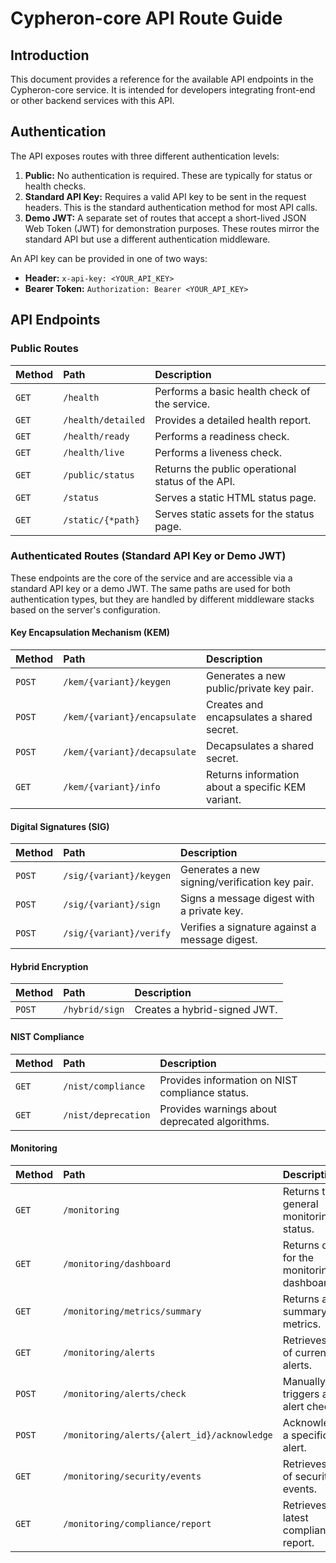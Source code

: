 # Cypheron-core API Route Guide

## Introduction

This document provides a reference for the available API endpoints in the Cypheron-core service. It is intended for developers integrating front-end or other backend services with this API.

## Authentication

The API exposes routes with three different authentication levels:

1.  **Public:** No authentication is required. These are typically for status or health checks.
2.  **Standard API Key:** Requires a valid API key to be sent in the request headers. This is the standard authentication method for most API calls.
3.  **Demo JWT:** A separate set of routes that accept a short-lived JSON Web Token (JWT) for demonstration purposes. These routes mirror the standard API but use a different authentication middleware.

An API key can be provided in one of two ways:
-   **Header:** `x-api-key: <YOUR_API_KEY>`
-   **Bearer Token:** `Authorization: Bearer <YOUR_API_KEY>`

## API Endpoints

### Public Routes

| Method | Path                           | Description                                      |
| :----- | :----------------------------- | :----------------------------------------------- |
| `GET`  | `/health`                      | Performs a basic health check of the service.    |
| `GET`  | `/health/detailed`             | Provides a detailed health report.               |
| `GET`  | `/health/ready`                | Performs a readiness check.                      |
| `GET`  | `/health/live`                 | Performs a liveness check.                       |
| `GET`  | `/public/status`               | Returns the public operational status of the API.|
| `GET`  | `/status`                      | Serves a static HTML status page.                |
| `GET`  | `/static/{*path}`              | Serves static assets for the status page.        |

### Authenticated Routes (Standard API Key or Demo JWT)

These endpoints are the core of the service and are accessible via a standard API key or a demo JWT. The same paths are used for both authentication types, but they are handled by different middleware stacks based on the server's configuration.

#### Key Encapsulation Mechanism (KEM)

| Method | Path                        | Description                                         |
| :----- | :-------------------------- | :-------------------------------------------------- |
| `POST` | `/kem/{variant}/keygen`     | Generates a new public/private key pair.            |
| `POST` | `/kem/{variant}/encapsulate`| Creates and encapsulates a shared secret.           |
| `POST` | `/kem/{variant}/decapsulate`| Decapsulates a shared secret.                       |
| `GET`  | `/kem/{variant}/info`       | Returns information about a specific KEM variant.   |

#### Digital Signatures (SIG)

| Method | Path                     | Description                                      |
| :----- | :----------------------- | :----------------------------------------------- |
| `POST` | `/sig/{variant}/keygen`  | Generates a new signing/verification key pair.   |
| `POST` | `/sig/{variant}/sign`    | Signs a message digest with a private key.       |
| `POST` | `/sig/{variant}/verify`  | Verifies a signature against a message digest.   |

#### Hybrid Encryption

| Method | Path            | Description                                      |
| :----- | :-------------- | :----------------------------------------------- |
| `POST` | `/hybrid/sign`  | Creates a hybrid-signed JWT.                     |

#### NIST Compliance

| Method | Path                 | Description                                      |
| :----- | :------------------- | :----------------------------------------------- |
| `GET`  | `/nist/compliance`   | Provides information on NIST compliance status.  |
| `GET`  | `/nist/deprecation`  | Provides warnings about deprecated algorithms.   |

#### Monitoring

| Method | Path                                      | Description                                      |
| :----- | :---------------------------------------- | :----------------------------------------------- |
| `GET`  | `/monitoring`                             | Returns the general monitoring status.           |
| `GET`  | `/monitoring/dashboard`                   | Returns data for the monitoring dashboard.       |
| `GET`  | `/monitoring/metrics/summary`             | Returns a summary of all metrics.                |
| `GET`  | `/monitoring/alerts`                      | Retrieves a list of current alerts.              |
| `POST` | `/monitoring/alerts/check`                | Manually triggers an alert check.                |
| `POST` | `/monitoring/alerts/{alert_id}/acknowledge` | Acknowledges a specific alert.                   |
| `GET`  | `/monitoring/security/events`             | Retrieves a list of security events.             |
| `GET`  | `/monitoring/compliance/report`           | Retrieves the latest compliance report.          |
